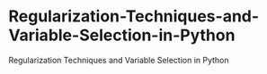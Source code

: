 # Regularization-Techniques-and-Variable-Selection-in-Python
Regularization Techniques and Variable Selection in Python
